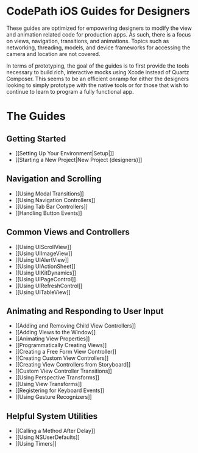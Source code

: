 # CodePath iOS Guides for Designers

These guides are optimized for empowering designers to modify the view and animation related code for production apps. As such, there is a focus on views, navigation, transitions, and animations. Topics such as networking, threading, models, and device frameworks for accessing the camera and location are not covered. 

In terms of prototyping, the goal of the guides is to first provide the tools necessary to build rich, interactive mocks using Xcode instead of Quartz Composer. This seems to be an efficient onramp for either the designers looking to simply prototype with the native tools or for those that wish to continue to learn to program a fully functional app.

# The Guides

## Getting Started

* [[Setting Up Your Environment|Setup|]]
* [[Starting a New Project|New Project (designers)]]

## Navigation and Scrolling
* [[Using Modal Transitions]]
* [[Using Navigation Controllers]]
* [[Using Tab Bar Controllers]]
* [[Handling Button Events]]

## Common Views and Controllers
* [[Using UIScrollView]]
* [[Using UIImageView]]
* [[Using UIAlertView]]
* [[Using UIActionSheet]]
* [[Using UIKitDynamics]]
* [[Using UIPageControl]]
* [[Using UIRefreshControl]]
* [[Using UITableView]]

## Animating and Responding to User Input
* [[Adding and Removing Child View Controllers]]
* [[Adding Views to the Window]]
* [[Animating View Properties]]
* [[Programmatically Creating Views]]
* [[Creating a Free Form View Controller]]
* [[Creating Custom View Controllers]]
* [[Creating View Controllers from Storyboard]]
* [[Custom View Controller Transitions]]
* [[Using Perspective Transforms]]
* [[Using View Transforms]]
* [[Registering for Keyboard Events]]
* [[Using Gesture Recognizers]]

## Helpful System Utilities
* [[Calling a Method After Delay]]
* [[Using NSUserDefaults]]
* [[Using Timers]]

